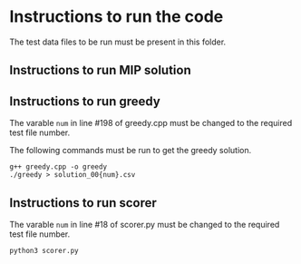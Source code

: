 # Instructions to run the code

The test data files to be run must be present in this folder.

## Instructions to run MIP solution

## Instructions to run greedy

The varable `num` in line #198 of greedy.cpp must be changed to the required test file number.

The following commands must be run to get the greedy solution.
```
g++ greedy.cpp -o greedy
./greedy > solution_00{num}.csv
```

## Instructions to run scorer

The varable `num` in line #18 of scorer.py must be changed to the required test file number.

```
python3 scorer.py
```
